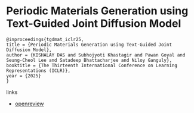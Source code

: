 # Periodic Materials Generation using Text-Guided Joint Diffusion Model

```
@inproceedings{tgdmat_iclr25,
title = {Periodic Materials Generation using Text-Guided Joint Diffusion Model},
author = {KISHALAY DAS and Subhojyoti Khastagir and Pawan Goyal and Seung-Cheol Lee and Satadeep Bhattacharjee and Niloy Ganguly},
booktitle = {The Thirteenth International Conference on Learning Representations (ICLR)},
year = {2025}
}
```

links
- [openreview](https://openreview.net/forum?id=AkBrb7yQ0G)
